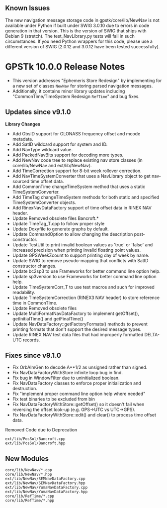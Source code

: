 Known Issues
------------

The new navigation message storage code in gpstk/core/lib/NewNav is
not available under Python if built under SWIG 3.0.10 due to errors in
code generation in that version.  This is the version of SWIG that
ships with Debian 9 (stretch).  The test_NavLibrary.py tests will fail
in such circumstances.  If you need Python wrappers for this code,
please use a different version of SWIG (2.0.12 and 3.0.12 have been
tested successfully).

GPSTk 10.0.0 Release Notes
========================

 * This version addresses "Ephemeris Store Redesign" by implementing for a new set of classes `NewNav` for storing parsed navigation messages.
 * Additionally, it contains minor library updates including "CommonTime/TimeSystem Redesign `RefTime`" and bug fixes.

Updates since v9.1.0
---------------------

**Library Changes**
  * Add ObsID support for GLONASS frequency offset and mcode metadata.
  * Add SatID wildcard support for system and ID.
  * Add NavType wildcard value.
  * Add PackedNavBits support for decoding more types.
  * Add NewNav code tree to replace existing nav store classes (in core/lib/NewNav and ext/lib/NewNav).
  * Add TimeCorrection support for 8-bit week rollover correction.
  * Add NavTimeSystemConverter that uses a NavLibrary object to get nav-sourced time offset data.
  * Add CommonTime changeTimeSystem method that uses a static TimeSystemConverter.
  * Add TimeTag changeTimeSystem methods for both static and specified TimeSystemConverter objects.
  * Add RinexNavDataFactory support of time offset data in RINEX NAV header.
  * Update Removed obsolete files Bancroft.*
  * Update TimeTag_T.cpp to follow proper style
  * Update Doxyfile to generate graphs by default.
  * Update CommandOption to allow changing the description post-constructor.
  * Update TestUtil to print invalid boolean values as 'true' or 'false' and increased precision when printing invalid floating point values.
  * Update GPSWeekZcount to support printing day of week by name.
  * Update SWIG to remove pseudo-mapping that conflicts with SatID constructor changes.
  * Update bc2sp3 to use Frameworks for better command line option help.
  * Update sp3version to use Frameworks for better command line option help.
  * Update TimeSystemCorr_T to use test macros and such for improved readability.
  * Update TimeSystemCorrection (RINEX3 NAV header) to store reference time in CommonTime.
  * Update Removed obsolete files
  * Update MultiFormatNavDataFactory to implement getOffset(), getInitialTime() and getFinalTime()
  * Update NavDataFactory::getFactoryFormats() methods to prevent printing formats that don't support the desired message types.
  * Update RINEX NAV test data files that had improperly formatted DELTA-UTC records.

Fixes since v9.1.0
--------------------
  * Fix OrbAlmGen to decode A**1/2 as unsigned rather than signed.
  * Fix NavDataFactoryWithStore infinite loop bug in find.
  * Fix bug in WindowFilter due to uninitialized boolean.
  * Fix NavDataFactory classes to enforce proper initialization and destruction.
  * Fix "implement proper command line option help where needed"
  * Fix test binaries to be excluded from bin
  * Fix NavDataFactoryWithStore::getOffset() so it doesn't fail when reversing the offset look-up (e.g. GPS->UTC vs UTC->GPS).
  * Fix NavDataFactoryWithStore::edit() and clear() to process time offset data.
  
Removed Code due to Deprecation
```
ext/lib/PosSol/Bancroft.cpp
ext/lib/PosSol/Bancroft.hpp
```

New Modules
-------------------------------
```
core/lib/NewNav/*.cpp
core/lib/NewNav/*.hpp
ext/lib/NewNav/SEMNavDataFactory.cpp
ext/lib/NewNav/SEMNavDataFactory.hpp
ext/lib/NewNav/YumaNavDataFactory.cpp
ext/lib/NewNav/YumaNavDataFactory.hpp
core/lib/RefTime/*.cpp
core/lib/RefTime/*.hpp
```
